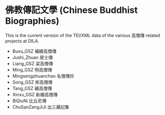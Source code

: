 # 佛教傳記文學 (Chinese Buddhist Biographies)

This is the current version of the TEI/XML data of the various 高僧傳 related projects at DILA.

* Buxu_GSZ 補續高僧傳
* Jushi_Zhuan 居士傳
* Liang_GSZ 梁高僧傳
* Ming_GSZ 明高僧傳
* Mingsengzhuanchao 名僧傳抄
* Song_GSZ 宋高僧傳
* Tang_GSZ 續高僧傳
* Xinxu_GSZ 新續高僧傳
* BiQiuNi 比丘尼傳
* ChuSanZangJiJi 出三藏記集

